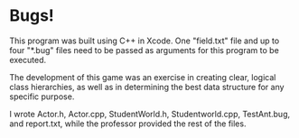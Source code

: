 # Bugs!
This program was built using C++ in Xcode.
One "field.txt" file and up to four "*.bug" files need to be passed as arguments for this program to be executed.

The development of this game was an exercise in creating clear, logical class hierarchies, as well as in determining the best data structure for any specific purpose.

I wrote Actor.h, Actor.cpp, StudentWorld.h, Studentworld.cpp, TestAnt.bug, and report.txt, while the professor provided the rest of the files.
